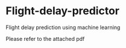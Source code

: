 # Flight-delay-predictor
Flight delay prediction using machine learning

Please refer to the attached pdf
